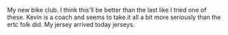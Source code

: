 My new bike club. I think this'll be better than the last like I tried one of these. Kevin is a coach and seems to take.it all a bit more seriously than the ertc folk did. My jersey arrived today jerseys.

